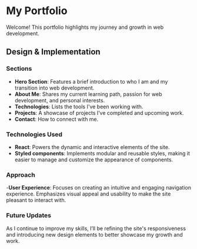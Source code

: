 # My Portfolio

Welcome! This portfolio highlights my journey and growth in web development.

## Design & Implementation

### Sections

- **Hero Section**: Features a brief introduction to who I am and my transition into web development.
- **About Me**: Shares my current learning path, passion for web development, and personal interests.
- **Technologies**: Lists the tools I've been working with.
- **Projects**: A showcase of projects I’ve completed and upcoming work.
- **Contact**: How to connect with me.

### Technologies Used

- **React**: Powers the dynamic and interactive elements of the site.
- **Styled components**: Implements modular and reusable styles, making it easier to manage and customize the appearance of components.

### Approach

-**User Experience**: Focuses on creating an intuitive and engaging navigation experience. Emphasizes visual appeal and usability to make the site pleasant to interact with.

### Future Updates

As I continue to improve my skills, I’ll be refining the site's responsiveness and introducing new design elements to better showcase my growth and work.
